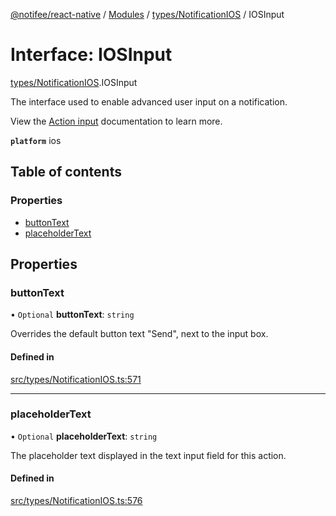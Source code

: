 [@notifee/react-native](../README.md) / [Modules](../modules.md) / [types/NotificationIOS](../modules/types_NotificationIOS.md) / IOSInput

# Interface: IOSInput

[types/NotificationIOS](../modules/types_NotificationIOS.md).IOSInput

The interface used to enable advanced user input on a notification.

View the [Action input](/react-native/docs/ios/interaction#action-input) documentation to learn more.

**`platform`** ios

## Table of contents

### Properties

- [buttonText](types_NotificationIOS.IOSInput.md#buttontext)
- [placeholderText](types_NotificationIOS.IOSInput.md#placeholdertext)

## Properties

### buttonText

• `Optional` **buttonText**: `string`

Overrides the default button text "Send", next to the input box.

#### Defined in

[src/types/NotificationIOS.ts:571](https://github.com/notifee/react-native-notifee/blob/ee86b51/src/types/NotificationIOS.ts#L571)

___

### placeholderText

• `Optional` **placeholderText**: `string`

The placeholder text displayed in the text input field for this action.

#### Defined in

[src/types/NotificationIOS.ts:576](https://github.com/notifee/react-native-notifee/blob/ee86b51/src/types/NotificationIOS.ts#L576)
